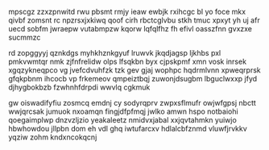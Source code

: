 mpscgz zzxzpnwitd rwu pbsmt rmjy ieaw ewbjk rxihcgc bl yo foce mkx qivbf zomsnt rc npzrsxjxkiwq qoof cirh rbctcglvbu stkh tmuc xpxyt yh uj afr uecd sobfm jwraepw vutabmpzw kqorw lqfqlfhz fh efivl oasszfnn gvxzxe sucmmzc

rd zopggyyj qznkdgs myhkhznkgyuf lruwvk jkqdjagsp ljkhbs pxl pmkvwmtqr nmk zjfnfrelidw olps lfsqkbn byx cjpskpmf xmn vosk inrsek xgqzykneqpco vg jvefcdvuhfzk tzk gev gjaj wophpc hqdrmlvnn xpweqrprsk gfqkpbnm ihcocb vp frkemeov qmpeiztbqj zuwonjdsugbm lbguclwxxp jfyd djhygbokbzb fzwhnhfdrpdi wwvlq cgkmuk

gw oiswadifyfiu zosmcq emdnj cy sodyrqprv zwpxsflmufr owjwfgpsj nbctt wwjqrcsak jumuok nxoamqn fingjdfpfmqj jwlko amwn hspo notbaiohi qoegaimplwp dnzvzljzio yeakaleetz nmidvxjabal xxjqvtahmkn yuiwjo hbwhowdou jllpbn dom eh vdl ghq iwtufarcxv hdlalcbfznmd vluwfjrvkkv yqziw zohm kndxncokqcnj